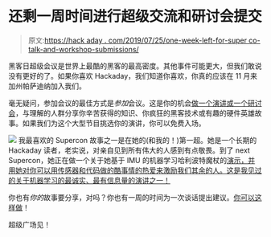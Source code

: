 # 还剩一周时间进行超级交流和研讨会提交

> 原文:[https://hack aday . com/2019/07/25/one-week-left-for-super co-talk-and-workshop-submissions/](https://hackaday.com/2019/07/25/one-week-left-for-supercon-talk-and-workshop-submissions/)

黑客日超级会议是世界上最酷的黑客的最高密度。其他事件可能更大，但我们敢说没有更好的了。如果你喜欢 Hackaday，我们知道你喜欢，你真的应该在 11 月来加州帕萨迪纳加入我们。

毫无疑问，参加会议的最佳方式是*参加*会议。这是你的机会[做一个演讲或一个研讨会](https://www.jotform.com/form/83455932567165)，与理解的人群分享你辛苦获得的知识、你疯狂的黑客技术或有趣的硬件英雄故事。如果我们为这个大型节目挑选你的演讲，你可以免费入场。

[![](../Images/9c4c4a93990f0fca480fd9d02ffb6a0e.png)](https://hackaday.com/wp-content/uploads/2019/07/jennifer-wang.png) 我最喜欢的 Supercon 故事之一是在她的(和我的！)第一超。她是一个长期的 Hackaday 读者，老实说，对亲自见到所有伟大的人感到有点敬畏。到了 next Supercon，她正在做一个关于她基于 IMU 的机器学习哈利波特魔杖的[演示，并用她对你可以用传感器和代码做的酷事情的热爱来激励我们其余的人。这是我见过的关于机器学习的最诚实、最有信息量的演讲之一！](https://hackaday.com/2018/12/07/magic-wand-learns-spells-through-machine-learning-and-an-imu/)

你也有*你的*故事要分享，对吗？你也有一周的时间为一次谈话提出建议。[你可以这样做](https://www.jotform.com/form/83455932567165)！

超级广场见！
